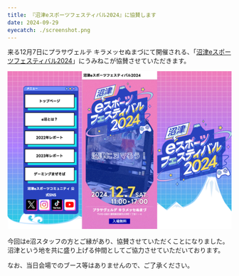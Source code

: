 ```yaml
---
title: 『沼津eスポーツフェスティバル2024』に協賛します
date: 2024-09-29
eyecatch: ./screenshot.png
---
```


来る12月7日にプラサヴェルテ キラメッセぬまづにて開催される、「[沼津eスポーツフェスティバル2024](https://numazu-e-sports.com/)」にうみねこが協賛させていただきます。

![](screenshot.png)

今回はe沼スタッフの方とご縁があり、協賛させていただくことになりました。沼津という地を共に盛り上げる仲間としてご協力させていただいております。

なお、当日会場でのブース等はありませんので、ご了承ください。
